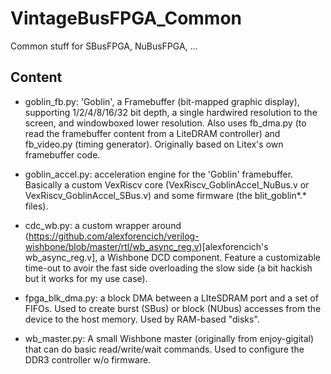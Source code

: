 # VintageBusFPGA_Common
Common stuff for SBusFPGA, NuBusFPGA, ...

## Content

* goblin_fb.py: 'Goblin', a Framebuffer (bit-mapped graphic display), supporting 1/2/4/8/16/32 bit depth, a single hardwired resolution to the screen, and windowboxed lower resolution. Also uses fb_dma.py (to read the framebuffer content from a LiteDRAM controller) and fb_video.py (timing generator). Originally based on Litex's own framebuffer code.

* goblin_accel.py: acceleration engine for the 'Goblin' framebuffer. Basically a custom VexRiscv core (VexRiscv_GoblinAccel_NuBus.v or VexRiscv_GoblinAccel_SBus.v) and some firmware (the blit_goblin*.* files).

* cdc_wb.py: a custom wrapper around (https://github.com/alexforencich/verilog-wishbone/blob/master/rtl/wb_async_reg.v)[alexforencich's wb_async_reg.v], a Wishbone DCD component. Feature a customizable time-out to avoir the fast side overloading the slow side (a bit hackish but it works for my use case).

* fpga_blk_dma.py: a block DMA between a LIteSDRAM port and a set of FIFOs. Used to create burst (SBus) or block (NUbus) accesses from the device to the host memory. Used by RAM-based "disks".

* wb_master.py: A small Wishbone master (originally from enjoy-gigital) that can do basic read/write/wait commands. Used to configure the DDR3 controller w/o firmware.
